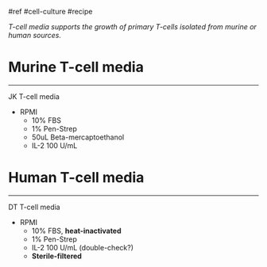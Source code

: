 #ref #cell-culture #recipe

_T-cell media supports the growth of primary T-cells isolated from murine or human sources._

# Murine T-cell media
---
JK T-cell media
- RPMI
	- 10% FBS
	- 1% Pen-Strep
	- 50uL Beta-mercaptoethanol
	- IL-2 100 U/mL

# Human T-cell media
---
DT T-cell media
- RPMI
	- 10% FBS, **heat-inactivated**
	- 1% Pen-Strep
	- IL-2 100 U/mL (double-check?)
	- **Sterile-filtered**